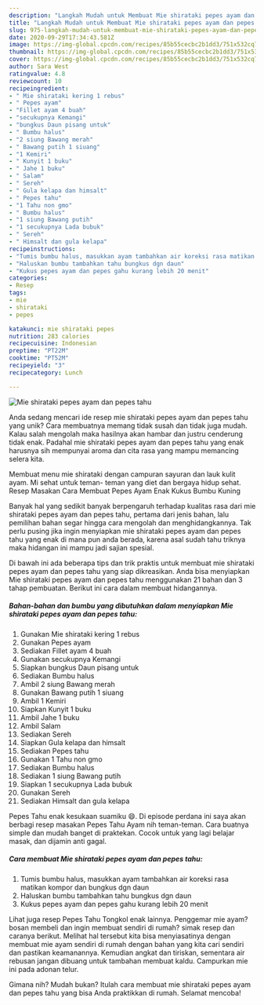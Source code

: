 ```yaml
---
description: "Langkah Mudah untuk Membuat Mie shirataki pepes ayam dan pepes tahu Anti Gagal"
title: "Langkah Mudah untuk Membuat Mie shirataki pepes ayam dan pepes tahu Anti Gagal"
slug: 975-langkah-mudah-untuk-membuat-mie-shirataki-pepes-ayam-dan-pepes-tahu-anti-gagal
date: 2020-09-29T17:34:43.581Z
image: https://img-global.cpcdn.com/recipes/85b55cecbc2b1dd3/751x532cq70/mie-shirataki-pepes-ayam-dan-pepes-tahu-foto-resep-utama.jpg
thumbnail: https://img-global.cpcdn.com/recipes/85b55cecbc2b1dd3/751x532cq70/mie-shirataki-pepes-ayam-dan-pepes-tahu-foto-resep-utama.jpg
cover: https://img-global.cpcdn.com/recipes/85b55cecbc2b1dd3/751x532cq70/mie-shirataki-pepes-ayam-dan-pepes-tahu-foto-resep-utama.jpg
author: Sara West
ratingvalue: 4.8
reviewcount: 10
recipeingredient:
- " Mie shirataki kering 1 rebus"
- " Pepes ayam"
- "Fillet ayam 4 buah"
- "secukupnya Kemangi"
- "bungkus Daun pisang untuk"
- " Bumbu halus"
- "2 siung Bawang merah"
- " Bawang putih 1 siuang"
- "1 Kemiri"
- " Kunyit 1 buku"
- " Jahe 1 buku"
- " Salam"
- " Sereh"
- " Gula kelapa dan himsalt"
- " Pepes tahu"
- "1 Tahu non gmo"
- " Bumbu halus"
- "1 siung Bawang putih"
- "1 secukupnya Lada bubuk"
- " Sereh"
- " Himsalt dan gula kelapa"
recipeinstructions:
- "Tumis bumbu halus, masukkan ayam tambahkan air koreksi rasa matikan kompor dan bungkus dgn daun"
- "Haluskan bumbu tambahkan tahu bungkus dgn daun"
- "Kukus pepes ayam dan pepes gahu kurang lebih 20 menit"
categories:
- Resep
tags:
- mie
- shirataki
- pepes

katakunci: mie shirataki pepes 
nutrition: 283 calories
recipecuisine: Indonesian
preptime: "PT22M"
cooktime: "PT52M"
recipeyield: "3"
recipecategory: Lunch

---
```



![Mie shirataki pepes ayam dan pepes tahu](https://img-global.cpcdn.com/recipes/85b55cecbc2b1dd3/751x532cq70/mie-shirataki-pepes-ayam-dan-pepes-tahu-foto-resep-utama.jpg)

Anda sedang mencari ide resep mie shirataki pepes ayam dan pepes tahu yang unik? Cara membuatnya memang tidak susah dan tidak juga mudah. Kalau salah mengolah maka hasilnya akan hambar dan justru cenderung tidak enak. Padahal mie shirataki pepes ayam dan pepes tahu yang enak harusnya sih mempunyai aroma dan cita rasa yang mampu memancing selera kita.

Membuat menu mie shirataki dengan campuran sayuran dan lauk kulit ayam. Mi sehat untuk teman- teman yang diet dan bergaya hidup sehat. Resep Masakan Cara Membuat Pepes Ayam Enak Kukus Bumbu Kuning

Banyak hal yang sedikit banyak berpengaruh terhadap kualitas rasa dari mie shirataki pepes ayam dan pepes tahu, pertama dari jenis bahan, lalu pemilihan bahan segar hingga cara mengolah dan menghidangkannya. Tak perlu pusing jika ingin menyiapkan mie shirataki pepes ayam dan pepes tahu yang enak di mana pun anda berada, karena asal sudah tahu triknya maka hidangan ini mampu jadi sajian spesial.


Di bawah ini ada beberapa tips dan trik praktis untuk membuat mie shirataki pepes ayam dan pepes tahu yang siap dikreasikan. Anda bisa menyiapkan Mie shirataki pepes ayam dan pepes tahu menggunakan 21 bahan dan 3 tahap pembuatan. Berikut ini cara dalam membuat hidangannya.

<!--inarticleads1-->

##### Bahan-bahan dan bumbu yang dibutuhkan dalam menyiapkan Mie shirataki pepes ayam dan pepes tahu:

1. Gunakan  Mie shirataki kering 1 rebus
1. Gunakan  Pepes ayam
1. Sediakan Fillet ayam 4 buah
1. Gunakan secukupnya Kemangi
1. Siapkan bungkus Daun pisang untuk
1. Sediakan  Bumbu halus
1. Ambil 2 siung Bawang merah
1. Gunakan  Bawang putih 1 siuang
1. Ambil 1 Kemiri
1. Siapkan  Kunyit 1 buku
1. Ambil  Jahe 1 buku
1. Ambil  Salam
1. Sediakan  Sereh
1. Siapkan  Gula kelapa dan himsalt
1. Sediakan  Pepes tahu
1. Gunakan 1 Tahu non gmo
1. Sediakan  Bumbu halus
1. Sediakan 1 siung Bawang putih
1. Siapkan 1 secukupnya Lada bubuk
1. Gunakan  Sereh
1. Sediakan  Himsalt dan gula kelapa


Pepes Tahu enak kesukaan suamiku 😄. Di episode perdana ini saya akan berbagi resep masakan Pepes Tahu Ayam nih teman-teman. Cara buatnya simple dan mudah banget di praktekan. Cocok untuk yang lagi belajar masak, dan dijamin anti gagal. 

<!--inarticleads2-->

##### Cara membuat Mie shirataki pepes ayam dan pepes tahu:

1. Tumis bumbu halus, masukkan ayam tambahkan air koreksi rasa matikan kompor dan bungkus dgn daun
1. Haluskan bumbu tambahkan tahu bungkus dgn daun
1. Kukus pepes ayam dan pepes gahu kurang lebih 20 menit


Lihat juga resep Pepes Tahu Tongkol enak lainnya. Penggemar mie ayam? bosan membeli dan ingin membuat sendiri di rumah? simak resep dan caranya berikut. Melihat hal tersebut kita bisa menyiasatinya dengan membuat mie ayam sendiri di rumah dengan bahan yang kita cari sendiri dan pastikan keamanannya. Kemudian angkat dan tiriskan, sementara air rebusan jangan dibuang untuk tambahan membuat kaldu. Campurkan mie ini pada adonan telur. 

Gimana nih? Mudah bukan? Itulah cara membuat mie shirataki pepes ayam dan pepes tahu yang bisa Anda praktikkan di rumah. Selamat mencoba!
